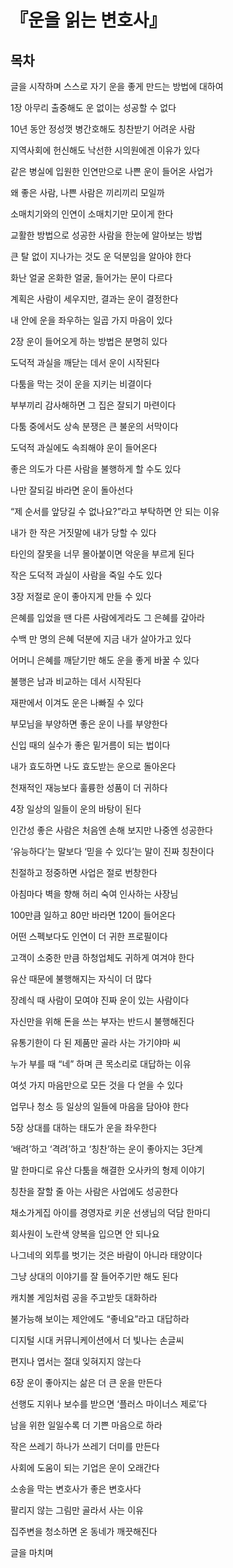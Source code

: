 # 『운을 읽는 변호사』



## 목차

글을 시작하며 스스로 자기 운을 좋게 만드는 방법에 대하여 





1장 아무리 출중해도 운 없이는 성공할 수 없다 

10년 동안 정성껏 병간호해도 칭찬받기 어려운 사람 

지역사회에 헌신해도 낙선한 시의원에겐 이유가 있다 

같은 병실에 입원한 인연만으로 나쁜 운이 들어온 사업가 

왜 좋은 사람, 나쁜 사람은 끼리끼리 모일까 

소매치기와의 인연이 소매치기만 모이게 한다 

교활한 방법으로 성공한 사람을 한눈에 알아보는 방법 

큰 탈 없이 지나가는 것도 운 덕분임을 알아야 한다 

화난 얼굴 온화한 얼굴, 들어가는 문이 다르다 

계획은 사람이 세우지만, 결과는 운이 결정한다 

내 안에 운을 좌우하는 일곱 가지 마음이 있다 





2장 운이 들어오게 하는 방법은 분명히 있다 

도덕적 과실을 깨닫는 데서 운이 시작된다 

다툼을 막는 것이 운을 지키는 비결이다 

부부끼리 감사해하면 그 집은 잘되기 마련이다 

다툼 중에서도 상속 분쟁은 큰 불운의 서막이다 

도덕적 과실에도 속죄해야 운이 들어온다 

좋은 의도가 다른 사람을 불행하게 할 수도 있다 

나만 잘되길 바라면 운이 돌아선다 

“제 순서를 앞당길 수 없나요?”라고 부탁하면 안 되는 이유 

내가 한 작은 거짓말에 내가 당할 수 있다 

타인의 잘못을 너무 몰아붙이면 악운을 부르게 된다 

작은 도덕적 과실이 사람을 죽일 수도 있다 





3장 저절로 운이 좋아지게 만들 수 있다 

은혜를 입었을 땐 다른 사람에게라도 그 은혜를 갚아라 

수백 만 명의 은혜 덕분에 지금 내가 살아가고 있다 

어머니 은혜를 깨닫기만 해도 운을 좋게 바꿀 수 있다 

불행은 남과 비교하는 데서 시작된다 

재판에서 이겨도 운은 나빠질 수 있다 

부모님을 부양하면 좋은 운이 나를 부양한다 

신입 때의 실수가 좋은 밑거름이 되는 법이다 

내가 효도하면 나도 효도받는 운으로 돌아온다 

천재적인 재능보다 훌륭한 성품이 더 귀하다 





4장 일상의 일들이 운의 바탕이 된다 

인간성 좋은 사람은 처음엔 손해 보지만 나중엔 성공한다 

‘유능하다’는 말보다 ‘믿을 수 있다’는 말이 진짜 칭찬이다 

친절하고 정중하면 사업은 절로 번창한다 

아침마다 벽을 향해 허리 숙여 인사하는 사장님 

100만큼 일하고 80만 바라면 120이 들어온다 

어떤 스펙보다도 인연이 더 귀한 프로필이다 

고객이 소중한 만큼 하청업체도 귀하게 여겨야 한다 

유산 때문에 불행해지는 자식이 더 많다 

장례식 때 사람이 모여야 진짜 운이 있는 사람이다 

자신만을 위해 돈을 쓰는 부자는 반드시 불행해진다 

유통기한이 다 된 제품만 골라 사는 가기야마 씨 

누가 부를 때 “네” 하며 큰 목소리로 대답하는 이유 

여섯 가지 마음만으로 모든 것을 다 얻을 수 있다 

업무나 청소 등 일상의 일들에 마음을 담아야 한다 





5장 상대를 대하는 태도가 운을 좌우한다 

‘배려’하고 ‘격려’하고 ‘칭찬’하는 운이 좋아지는 3단계 

말 한마디로 유산 다툼을 해결한 오사카의 형제 이야기 

칭찬을 잘할 줄 아는 사람은 사업에도 성공한다 

채소가게집 아이를 경영자로 키운 선생님의 덕담 한마디 

회사원이 노란색 양복을 입으면 안 되나요 

나그네의 외투를 벗기는 것은 바람이 아니라 태양이다 

그냥 상대의 이야기를 잘 들어주기만 해도 된다 

캐치볼 게임처럼 공을 주고받듯 대화하라 

불가능해 보이는 제안에도 “좋네요”라고 대답하라 

디지털 시대 커뮤니케이션에서 더 빛나는 손글씨 

편지나 엽서는 절대 잊혀지지 않는다 





6장 운이 좋아지는 삶은 더 큰 운을 만든다 

선행도 지위나 보수를 받으면 ‘플러스 마이너스 제로’다 

남을 위한 일일수록 더 기쁜 마음으로 하라 

작은 쓰레기 하나가 쓰레기 더미를 만든다 

사회에 도움이 되는 기업은 운이 오래간다 

소송을 막는 변호사가 좋은 변호사다 

팔리지 않는 그림만 골라서 사는 이유 

집주변을 청소하면 온 동네가 깨끗해진다 





글을 마치며



